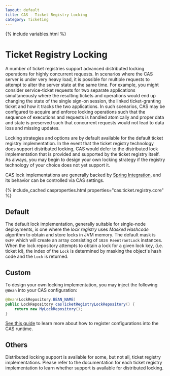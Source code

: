 ```yaml
---
layout: default
title: CAS - Ticket Registry Locking
category: Ticketing
---
```


{% include variables.html %}

# Ticket Registry Locking

A number of ticket registries support advanced distributed locking operations for highly concurrent requests. In scenarios
where the CAS server is under very heavy load, it is possible for multiple requests to attempt to alter the server state
at the same time. For example, you might consider service-ticket requests for two separate applications simultaneously
where the resulting tickets and operations would end up changing the state of the single sign-on session, the linked
ticket-granting ticket and how it tracks the two applications. In such scenarios, CAS may be configured to acquire and enforce 
locking operations such that the sequence of executions and requests is handled atomically and proper data and state
is preserved such that concurrent requests would not lead to data loss and missing updates. 

Locking strategies and options are by default available for the default ticket registry implementation. In the event that
the ticket registry technology does support distributed locking, CAS would defer to the distributed lock implementation
that is provided and supported by the ticket registry itself. As always, you may begin to design your own locking strategy
if the registry technology of your choice does not yet support it.

CAS lock implementations are generally backed by [Spring Integration](https://spring.io/projects/spring-integration), and
its behavior can be controlled via CAS settings.

{% include_cached casproperties.html properties="cas.ticket.registry.core" %}
   
## Default

The default lock implementation, generally suitable for single-node deployments, is one 
where the *lock registry* uses *Masked Hashcode* algorithm to obtain and store locks in JVM memory. The default mask is `0xFF` which 
will create an array consisting of `1024 ReentrantLock` instances. When the lock repository attempts to obtain a lock
for a given lock key, (i.e. ticket id), the index of the `Lock` is determined by masking the object's 
hash code and the `Lock` is returned.

## Custom

To design your own locking implementation, you may inject the following `@Bean` into your CAS configuration:

```java
@Bean(LockRepository.BEAN_NAME)
public LockRepository casTicketRegistryLockRepository() {
    return new MyLockRepository();
}
```

[See this guide](../configuration/Configuration-Management-Extensions.html) to learn more about
how to register configurations into the CAS runtime.
  
## Others

Distributed locking support is available for some, but not all, ticket registry implementations. Please refer
to the documentation for each ticket registry implementation to learn whether support is available for distributed locking.

